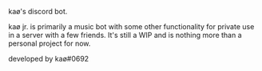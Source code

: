 kaø's discord bot.

kaø jr. is primarily a music bot with some other functionality for private use in a server with a few friends. It's still a WIP and is nothing more than a personal project for now.

developed by kaø#0692
